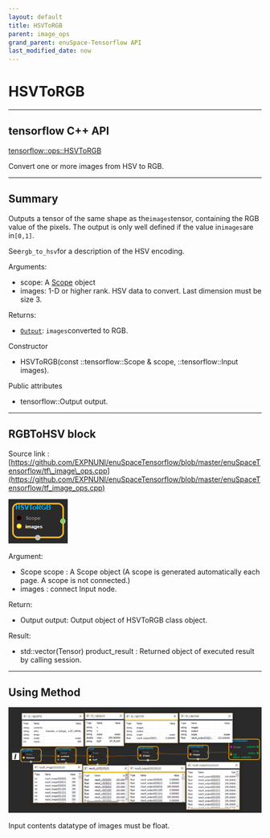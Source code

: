 ```yaml
--- 
layout: default 
title: HSVToRGB 
parent: image_ops 
grand_parent: enuSpace-Tensorflow API 
last_modified_date: now 
--- 
```


# HSVToRGB

---

## tensorflow C++ API

[tensorflow::ops::HSVToRGB](https://www.tensorflow.org/api_docs/cc/class/tensorflow/ops/h-s-v-to-r-g-b)

Convert one or more images from HSV to RGB.

---

## Summary

Outputs a tensor of the same shape as the`images`tensor, containing the RGB value of the pixels. The output is only well defined if the value in`images`are in`[0,1]`.

See`rgb_to_hsv`for a description of the HSV encoding.

Arguments:

* scope: A [Scope](https://www.tensorflow.org/api_docs/cc/class/tensorflow/scope.html#classtensorflow_1_1_scope) object
* images: 1-D or higher rank. HSV data to convert. Last dimension must be size 3.

Returns:

* [`Output`](https://www.tensorflow.org/api_docs/cc/class/tensorflow/output.html#classtensorflow_1_1_output): `images`converted to RGB.

Constructor

* HSVToRGB\(const ::tensorflow::Scope & scope, ::tensorflow::Input images\).

Public attributes

* tensorflow::Output output.

---

## RGBToHSV block

Source link : [https://github.com/EXPNUNI/enuSpaceTensorflow/blob/master/enuSpaceTensorflow/tf\_image\_ops.cpp](https://github.com/EXPNUNI/enuSpaceTensorflow/blob/master/enuSpaceTensorflow/tf_image_ops.cpp)

![](../assets/image_HSVToRGB_Symbol.png)

Argument:

* Scope scope : A Scope object \(A scope is generated automatically each page. A scope is not connected.\)
* images : connect  Input node.

Return:

* Output output: Output object of HSVToRGB class object.

Result:

* std::vector\(Tensor\) product\_result : Returned object of executed result by calling session.

---

## Using Method

![](../assets/image_HSVToRGB_Method.png)

Input contents datatype of images  must be float.

